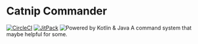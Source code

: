 Catnip Commander
======

[![CircleCI](https://circleci.com/gh/KJP12/catnip-commander.svg?style=svg)](https://circleci.com/gh/KJP12/catnip-commander)
[![JitPack](https://jitpack.io/v/KJP12/catnip-commander.svg)](https://jitpack.io/#KJP12/catnip-commander)
![Powered by Kotlin & Java](https://img.shields.io/badge/Powered%20by-Kotlin%20%26%20Java-orange.svg?logo=java&style=plastic)
A command system that maybe helpful for some.